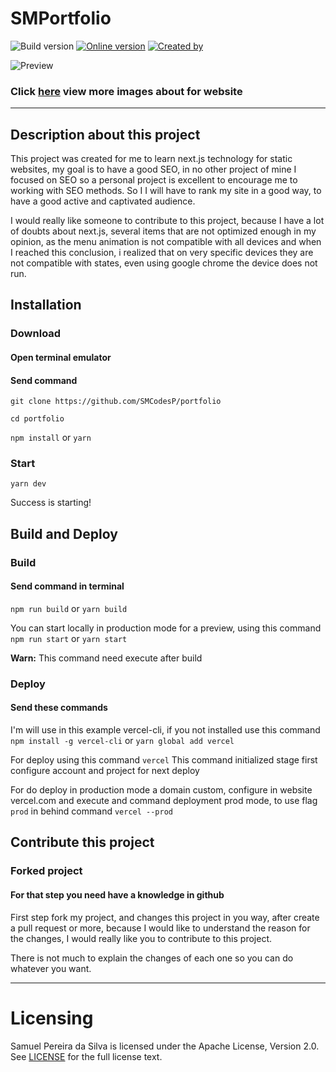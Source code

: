 # SMPortfolio

![Build version](https://img.shields.io/badge/Wecolme%20by%20project-1.2-282a36?style=for-the-badge)
[![Online version](https://img.shields.io/badge/Online%20mode-1.1-6272a4?style=for-the-badge)](https://spetacularnetwork.xyz)
[![Created by](https://img.shields.io/badge/Discord-SMCodes%234207-ff79c6)](https://discord.com/users/360247173356584960)

![Preview](https://raw.githubusercontent.com/SMCodesP/portfolio/master/readme.png)

### Click [here](https://spetacularnetwork.xyz/images) view more images about for website
---

## Description about this project


This project was created for me to learn next.js technology for static websites, my goal is to have a good SEO, in no other project of mine I focused on SEO so a personal project is excellent to encourage me to working with SEO methods. So I I will have to rank my site in a good way, to have a good active and captivated audience.

I would really like someone to contribute to this project, because I have a lot of doubts about next.js, several items that are not optimized enough in my opinion, as the menu animation is not compatible with all devices and when I reached this conclusion, i realized that on very specific devices they are not compatible with states, even using google chrome the device does not run.


## Installation
### Download

#### Open terminal emulator

#### Send command
`git clone https://github.com/SMCodesP/portfolio`

`cd portfolio`

`npm install` or `yarn`

### Start

`yarn dev`

Success is starting!

## Build and Deploy

### Build

#### Send command in terminal

`npm run build` or `yarn build`

You can start locally in production mode for a preview, using this command
`npm run start` or `yarn start`


**Warn:** This command need execute after build

### Deploy</h3>

#### Send these commands

I'm will use in this example vercel-cli, if you not installed use this command
`npm install -g vercel-cli` or `yarn global add vercel`

For deploy using this command
`vercel` This command initialized stage first configure account and project for next deploy

For do deploy in production mode a domain custom, configure in website vercel.com and execute and command deployment prod mode, to use flag `prod` in behind command
`vercel --prod`

## Contribute this project
### Forked project

#### For that step you need have a knowledge in github

First step fork my project, and changes this project in you way, after create a pull request or more, because I would like to understand the reason for the changes, I would really like you to contribute to this project.

There is not much to explain the changes of each one so you can do whatever you want.

---

# Licensing

Samuel Pereira da Silva is licensed under the Apache License, Version 2.0. See [LICENSE](https://github.com/SMCodesP/portfolio/blob/master/LICENSE.md) for the full license text.
